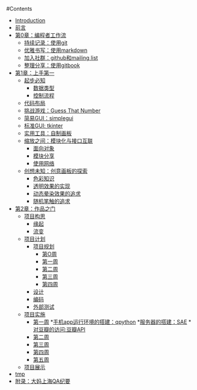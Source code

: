#Contents

* [Introduction](README.md)
* [前言](source/preface.md)
* [第0章：编程者工作流](source/part1/intro.md)
   * [持续记录：使用git](source/part1/git.md)
   * [优雅书写：使用markdown](source/part1/markdown.md)
   * [加入社群：github和mailing list](source/part1/github.md)
   * [整理分享：使用gitbook](source/part1/gitbook.md)
* [第1章：上手第一]()
   * [起步必知]()
       * [数据类型]()
       * [控制流程]()
   * [代码布局]()
   * [挑战游戏：Guess That Number](source/part2/Guess_The_Number.md)
   * [简易GUI：simplegui](source/part2/pygame2simplegui.md)
   * [标准GUI: tkinter](source/part2/tkinter.md)
   * [实用工具：自制画板](source/part2/drawing_board_1.md)
   * [缩放之间：模块化与接口互联]()
       * [面向对象]()
       * [模块分享]()
       * [使用网络]()
   * [创想未知：创意画板的探索]()
       * [色彩知识]()
       * [透明效果的实现]()
       * [动态晕染效果的追求]()
       * [随机笔触的追求]()
* [第2章：作品之门](source/part3/intro.md)
   * [项目构思]()
       * [缘起](source/part3/begining.md)
       * [流变](source/part3/evolving.md)
   * [项目计划]()
       * [项目规划](source/part3/common_plan.md)
           * [第O周](source/part3/week0_plan.md)
           * [第一周](source/part3/week1_plan.md)
           * [第二周](source/part3/week2_plan.md)
           * [第三周](source/part3/week3_plan.md)
           * [第四周](source/part3/week4_plan.md)
       * [设计]()
       * [编码]()
       * [外部测试]()
   * [项目实施]()
       * [第一周]()
          *[手机app运行环境的搭建：qpython](source/part4/qpython_0.md)
          *[服务器的搭建：SAE]()
          *[对豆瓣的访问:豆瓣API]()
       * [第二周]()
       * [第三周]()
       * [第四周]()
       * [第五周]()
   * [项目展示]()
* [tmp](source/tmp/issues.md)
* [附录：大妈上海QA纪要](source/part4/zoomquiet_qa.md)
